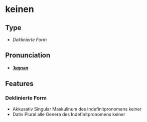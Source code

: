 # keinen
## Type
- _Deklinierte Form_
## Pronunciation
- **_[ˈkaɪ̯nən](https://commons.wikimedia.org/wiki/File:De-keinen.ogg)_**
## Features
### Deklinierte Form
- Akkusativ Singular Maskulinum des Indefinitpronomens keiner
- Dativ Plural alle Genera des Indefinitpronomens keiner

